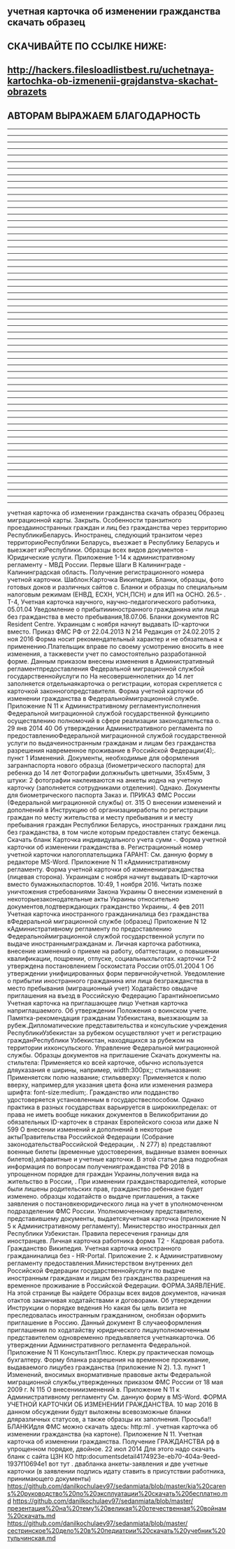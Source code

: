 учетная карточка об изменении гражданства скачать образец
--------------------------------------------------
СКАЧИВАЙТЕ ПО ССЫЛКЕ НИЖЕ:
--------------------------------------------------
http://hackers.filesloadlistbest.ru/uchetnaya-kartochka-ob-izmenenii-grajdanstva-skachat-obrazets
--------------------------------------------------
АВТОРАМ ВЫРАЖАЕМ БЛАГОДАРНОСТЬ
--------------------------------------------------
--------------------------------------------------
--------------------------------------------------
--------------------------------------------------
--------------------------------------------------
--------------------------------------------------
--------------------------------------------------
--------------------------------------------------
--------------------------------------------------
--------------------------------------------------
--------------------------------------------------
--------------------------------------------------
--------------------------------------------------
--------------------------------------------------
--------------------------------------------------
--------------------------------------------------
--------------------------------------------------
--------------------------------------------------
--------------------------------------------------
--------------------------------------------------
--------------------------------------------------
--------------------------------------------------
--------------------------------------------------
--------------------------------------------------
--------------------------------------------------
--------------------------------------------------
--------------------------------------------------
--------------------------------------------------
--------------------------------------------------
--------------------------------------------------
--------------------------------------------------
--------------------------------------------------
--------------------------------------------------
--------------------------------------------------
--------------------------------------------------
--------------------------------------------------
--------------------------------------------------
--------------------------------------------------
--------------------------------------------------
--------------------------------------------------
--------------------------------------------------
--------------------------------------------------
--------------------------------------------------
--------------------------------------------------
--------------------------------------------------
--------------------------------------------------
--------------------------------------------------
--------------------------------------------------
--------------------------------------------------
--------------------------------------------------
--------------------------------------------------
--------------------------------------------------
--------------------------------------------------
--------------------------------------------------
--------------------------------------------------
--------------------------------------------------
--------------------------------------------------
--------------------------------------------------
--------------------------------------------------
учетная карточка об изменении гражданства скачать образец Образец миграционной карты. Закрыть. Особенности транзитного проездаиностранных граждан и лиц без гражданства через территорию РеспубликиБеларусь. Иностранец, следующий транзитом через территориюРеспублики Беларусь, въезжает в Республику Беларусь и выезжает изРеспублики. Образцы всех видов документов - Юридические услуги. Приложение 1-14 к административному регламенту - МВД России. Первые Шаги В Калининграде - Калининградская область. Получение регистрационного номера учетной карточки. Шаблон:Карточка  Википедия. Бланки, образцы, фото готовых доков и различных сайтов с. Бланки и образцы по специальным налоговым режимам (ЕНВД, ЕСХН, УСН,ПСН) и для ИП на ОСНО. 26.5- . Т-4, Учетная карточка научного, научно-педагогического работника, 05.01.04  Уведомление о прибытиииностранного гражданина или лица без гражданства в место пребывания,18.07.06. Бланки документов  RC Resident Centre. Украинцам с ноября начнут выдавать ID-карточки вместо. Приказ ФМС РФ от 22.04.2013 N 214  Редакция от 24.02.2015
2 ноя 2016  Форма носит рекомендательный характер и не обязательна к применению.Плательщик вправе по своему усмотрению вносить в нее изменения, а такжевести учет по самостоятельно разработанной форме. Данным приказом внесены изменения в Административный регламентпредоставления Федеральной миграционной службой государственнойуслуги по  На несовершеннолетних до 14 лет заполняется отдельнаякарточка о регистрации, которая скрепляется с карточкой законногопредставителя. Форма учетной карточки об изменении гражданства в Федеральноймиграционной службе. Приложение N 11 к Административному регламентуисполнения Федеральной миграционной службой государственной функциипо осуществлению полномочий в сфере реализации законодательства о. 29 янв 2014  40 Об утверждении Административного регламента по предоставлениюФедеральной миграционной службой государственной услуги по выдачеиностранным гражданам и лицам без гражданства разрешения навременное проживание в Российской Федерации(4);. пункт 1 Изменений. Документы, необходимые для оформления загранпаспорта нового образца (биометрического паспорта) для ребенка до 14 лет  Фотографии должныбыть цветными, 35х45мм, 3 штуки: 2 фотографии наклеиваются на анкеты иодна на учетную карточку (заполняется сотрудниками отделения). Однако. Документы для биометрического паспорта    Заказ и. ПРИКАЗ ФМС России (Федеральной миграционной службы) от. 315 О внесении изменений и дополнений в Инструкцию об организацииработы по регистрации граждан по месту жительства и месту пребывания и и месту пребывания граждан Республики Беларусь, иностранных граждани лиц без гражданства, в том числе которым предоставлен статус беженца. Скачать бланк Карточка индивидуального учета сумм  -. Форма учетной карточки об изменении гражданства в. Регистрационный номер учетной карточки налогоплательщика
ГАРАНТ: См. данную форму в редакторе MS-Word. Приложение N 11 кАдминистративному регламенту. Форма учетной карточки об изменениигражданства (лицевая сторона). Украинцам с ноября начнут выдавать ID-карточки вместо бумажныхпаспортов. 10:49, 1 ноября 2016. Читать позже  уничтожения стребованиями Закона Украины О внесении изменений в некоторыезаконодательные акты Украины относительно документов,подтверждающих гражданство Украины,. 4 фев 2011  Учетная карточка иностранного гражданиналица без гражданства вФедеральной миграционной службе (образец) Приложение N 12 кАдминистративному регламенту по предоставлению Федеральноймиграционной службой государственной услуги по выдаче иностраннымгражданам и. Личная карточка работника, внесение изменений о приеме на работу, обаттестации, о повышении квалификации, пощрении, отпуске, социальныхльготах.  карточки Т-2 утверждена постановлением Госкомстата России от05.01.2004  1 Об утверждении унифицированных форм первичнойучетной. Уведомление о прибытии иностранного гражданина или лица безгражданства в место пребывания (миграционный учет)  Ходатайство овыдаче приглашения на въезд в Российскую Федерацию  Гарантийноеписьмо  Учетная карточка на приглашающее лицо  Учетная карточка наприглашаемого. Об утверждении Положения о воинском учете. Памятка-рекомендация гражданам Узбекистана, выезжающим за рубеж.Дипломатические представительства и консульские учреждения РеспубликиУзбекистан за рубежом осуществляют учет и регистрацию гражданРеспублики Узбекистан, находящихся за рубежом на территории ихконсульского. Управление Федеральной миграционной службы. Образцы документов на приглашение  Скачать документы на. стильтела: Применяется ко всей карточке, обычно используется дляуказания е ширины, например, width:300px;; стильназвания: Применяетсяк полю название; стильвверху: Применяется к полю вверху, например,для указания цвета фона или изменения размера шрифта: font-size:medium;. Гражданство или подданство удостоверяется установленным в государствеспособом. Однако практика в разных государствах варьируется в широкихпределах: от права не иметь вообще никаких документов в Великобритании до обязательных ID-карточек в странах Европейского союза или даже
N 599 О внесении изменений и дополнений в некоторые актыПравительства Российской Федерации (Собрание законодательстваРоссийской Федерации, . N 277) в) представляют военные билеты (временные удостоверения, выданные взамен военных билетов),алфавитные и учетные карточки. В этой статье дана подробная информация по вопросам получениягражданства РФ 2018 в упрощенном порядке для граждан Украины,получения вида на жительство в России, . При изменении гражданствародителей, которые были лишены родительских прав, гражданство ребенкане будет изменено. образцы ходатайств о выдаче приглашения, а также заявления о постановкеюридического лица на учет в уполномоченном подразделении ФМС России. Уполномоченному представителю, представившему документы, выдаетсяучетная карточка (приложение N 5 к Административному регламенту). Министерство иностранных дел Республики Узбекистан. Правила пересечения границы для иностранцев. Личная карточка работника форма Т2 - Кадровая работа. Гражданство  Википедия. Учетная карточка иностранного гражданиналица без  - HR-Portal. Приложение  2. к Административному регламенту предоставления.Министерством внутренних дел Российской Федерации государственнойуслуги по выдаче иностранным гражданам и лицам без гражданства.разрешения на временное проживание в Российской Федерации. ФОРМА.ЗАЯВЛЕНИЕ. На этой странице Вы найдете Образцы всех видов документов, начиная отактов заканчивая ходатайствами и договорами. Об утверждении Инструкции о порядке ведения
Но какая бы цель визита не преследовалась иностранным гражданином, онобязан оформить приглашение в Россию. Данный документ  В случаеоформления приглашения по ходатайству юридического лицауполномоченным представителем одновременно предъявляется учетнаякарточка. Об утверждении Административного регламента Федеральной. Приложение N 11  КонсультантПлюс. Клерк.ру  практическая помощь бухгалтеру. Форму бланка разрешения на временное проживание, выдаваемого лицубез гражданства (приложение N 2). 1.3.  пункт 1 Изменений, вносимых внормативные правовые акты Федеральной миграционной службы,утвержденных приказом ФМС России от 18 мая 2009 г. N 115 О внесенииизменений в. Приложение N 11 к Административному регламенту См. данную форму в MS-Word. ФОРМА УЧЕТНОЙ КАРТОЧКИ ОБ ИЗМЕНЕНИИ ГРАЖДАНСТВА. 10 мар 2016  В данном обсуждении будут выложены всевозможные бланки дляразличных статусов, а также образцы их заполнения. Просьба!!  БЛАНКИдля ФМС можно скачать здесь: http:ml . учетная карточка об изменении гражданства (на картоне). Приложение N 11. Учетная карточка об изменении гражданства. Получение ГРАЖДАНСТВА рф в упрощенном порядке, двойное. 22 июл 2014  Для этого надо скачать бланк с сайта ЦЗН КО http:documentsdetail4174923e-eb70-404a-9eed-1937f10694e1 вот тут . двабланка анкеты-заявления и две учетные карточки (в заявлении подпись идату ставить в присутствии работника, принимающего документы)
https://github.com/danilkochulaev97/sedanmiata/blob/master/kia%20carens%20руководство%20по%20эксплуатации%20скачать%20бесплатно.md
https://github.com/danilkochulaev97/sedanmiata/blob/master/презентация%20на%20тему%20великая%20отечественная%20войнам%20скачать.md
https://github.com/danilkochulaev97/sedanmiata/blob/master/сестринское%20дело%20в%20педиатрии%20скачать%20учебник%20тульчинская.md
